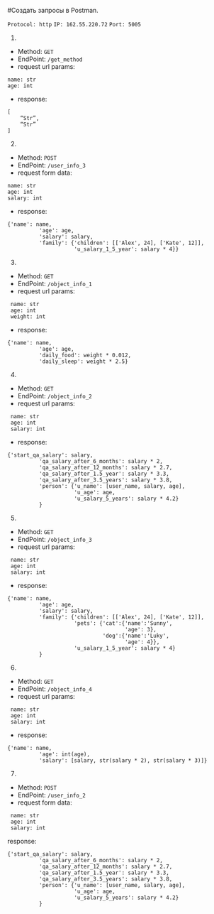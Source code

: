 #Создать запросы в Postman.

`Protocol: http`
`IP: 162.55.220.72`
`Port: 5005`

1)
+ Method: `GET`
+ EndPoint: `/get_method`
+ request url params: 
 ```
 name: str
 age: int
```
+ response: 
```
[
    “Str”,
    “Str”
]
```
2)
+ Method: `POST`
+ EndPoint: `/user_info_3`
+ request form data: 
 ```
 name: str
 age: int
 salary: int
 ```
+ response: 
```
{'name': name,
          'age': age,
          'salary': salary,
          'family': {'children': [['Alex', 24], ['Kate', 12]],
                     'u_salary_1_5_year': salary * 4}}
````
3)
+ Method: `GET`
+ EndPoint: `/object_info_1`
+ request url params: 
``` 
 name: str
 age: int
 weight: int
```
+ response: 
```
{'name': name,
          'age': age,
          'daily_food': weight * 0.012,
          'daily_sleep': weight * 2.5}
```
4)
+ Method: `GET`
+ EndPoint: `/object_info_2`
+ request url params: 
```
 name: str
 age: int
 salary: int
```
+ response: 
```
{'start_qa_salary': salary,
          'qa_salary_after_6_months': salary * 2,
          'qa_salary_after_12_months': salary * 2.7,
          'qa_salary_after_1.5_year': salary * 3.3,
          'qa_salary_after_3.5_years': salary * 3.8,
          'person': {'u_name': [user_name, salary, age],
                     'u_age': age,
                     'u_salary_5_years': salary * 4.2}
          }
```
5)
+ Method: `GET`
+ EndPoint: `/object_info_3`
+ request url params: 
```
 name: str
 age: int
 salary: int
```
+ response:
``` 
{'name': name,
          'age': age,
          'salary': salary,
          'family': {'children': [['Alex', 24], ['Kate', 12]],
                     'pets': {'cat':{'name':'Sunny',
                                     'age': 3},
                              'dog':{'name':'Luky',
                                     'age': 4}},
                     'u_salary_1_5_year': salary * 4}
          }
```
6)
+ Method: `GET`
+ EndPoint: `/object_info_4`
+ request url params: 
```
 name: str
 age: int
 salary: int
```
+ response:
``` 
{'name': name,
          'age': int(age),
          'salary': [salary, str(salary * 2), str(salary * 3)]}

```
7)
+ Method: `POST`
+ EndPoint: `/user_info_2`
+ request form data: 
```
 name: str
 age: int
 salary: int
```
response: 
```
{'start_qa_salary': salary,
          'qa_salary_after_6_months': salary * 2,
          'qa_salary_after_12_months': salary * 2.7,
          'qa_salary_after_1.5_year': salary * 3.3,
          'qa_salary_after_3.5_years': salary * 3.8,
          'person': {'u_name': [user_name, salary, age],
                     'u_age': age,
                     'u_salary_5_years': salary * 4.2}
          }
```
